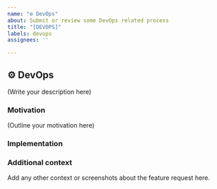 ```yaml
---
name: "⚙️ DevOps"
about: Submit or review some DevOps related process
title: "[DEVOPS]"
labels: devops
assignees: ''

---
```


## ⚙️ DevOps

<!--
    What is the DevOps process you would like to see in DarkWorlds Server?
-->

(Write your description here)

### Motivation

<!--
    Why should this DevOps process be implemented in DarkWorlds Server?
    Is this feature request related to a problem? If so, please describe.
    Please link to any relevant issues or other PRs!
-->

(Outline your motivation here)

### Implementation

<!--
    What needs to be built for the DevOps process to be available in DarkWorlds Server?
    How should this feature be implemented?
-->

### Additional context
Add any other context or screenshots about the feature request here.
